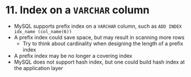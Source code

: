 # 11. Index on a `VARCHAR` column

- MySQL supports prefix index on a `VARCHAR` column, such as `ADD INDEX idx_name (col_name(6))`
- A prefix index could save space, but may result in scanning more rows
    - Try to think about cardinality when designing the length of a prefix index
- A prefix index may be no longer a covering index
- MySQL does not support hash index, but one could build hash index at the application layer
